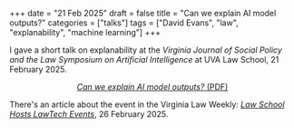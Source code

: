 +++
date = "21 Feb 2025"
draft = false
title = "Can we explain AI model outputs?"
categories = ["talks"]
tags = ["David Evans", "law", "explanability", "machine learning"]
+++

I gave a short talk on explanability at the _Virginia Journal of Social Policy and the Law Symposium on Artificial Intelligence_ at UVA Law School, 21 February 2025.
<center>

[_Can we explain AI model outputs?_ (PDF)](https://www.dropbox.com/scl/fi/pnkhi9a8iqx797tp468ic/ailaw-symposium.pdf?rlkey=ahzw9ka13335b7odvpaap0jkp&dl=0)

</center>

There's an article about the event in the Virginia Law Weekly:
[_Law School Hosts LawTech Events_](https://www.lawweekly.org/front-page/2025/2/26/hdt21vnfc7ygs4xf58rrg7slmmjcm8), 26 February 2025.